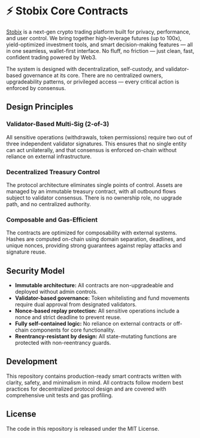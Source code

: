 # ⚡ Stobix Core Contracts

[Stobix](https://stobix.com/?utm_source=github) is a next-gen crypto trading platform built for privacy, performance, and user control. We bring together high-leverage futures (up to 100x), yield-optimized investment tools, and smart decision-making features — all in one seamless, wallet-first interface. No fluff, no friction — just clean, fast, confident trading powered by Web3.

The system is designed with decentralization, self-custody, and validator-based governance at its core. There are no centralized owners, upgradeability patterns, or privileged access — every critical action is enforced by consensus.

## Design Principles

### Validator-Based Multi-Sig (2-of-3)

All sensitive operations (withdrawals, token permissions) require two out of three independent validator signatures. This ensures that no single entity can act unilaterally, and that consensus is enforced on-chain without reliance on external infrastructure.

### Decentralized Treasury Control

The protocol architecture eliminates single points of control. Assets are managed by an immutable treasury contract, with all outbound flows subject to validator consensus. There is no ownership role, no upgrade path, and no centralized authority.

### Composable and Gas-Efficient

The contracts are optimized for composability with external systems. Hashes are computed on-chain using domain separation, deadlines, and unique nonces, providing strong guarantees against replay attacks and signature reuse.

## Security Model

- **Immutable architecture:** All contracts are non-upgradeable and deployed without admin controls.
- **Validator-based governance:** Token whitelisting and fund movements require dual approval from designated validators.
- **Nonce-based replay protection:** All sensitive operations include a nonce and strict deadline to prevent reuse.
- **Fully self-contained logic:** No reliance on external contracts or off-chain components for core functionality.
- **Reentrancy-resistant by design:** All state-mutating functions are protected with non-reentrancy guards.

## Development

This repository contains production-ready smart contracts written with clarity, safety, and minimalism in mind. All contracts follow modern best practices for decentralized protocol design and are covered with comprehensive unit tests and gas profiling.

## License

The code in this repository is released under the MIT License.

